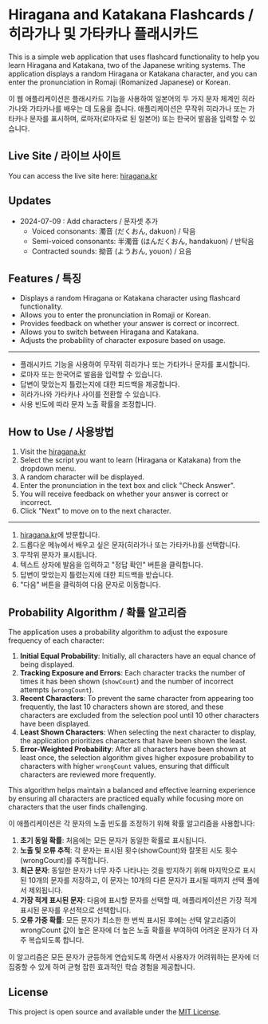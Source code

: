 # Hiragana and Katakana Flashcards / 히라가나 및 가타카나 플래시카드

This is a simple web application that uses flashcard functionality to help you learn Hiragana and Katakana, two of the Japanese writing systems. The application displays a random Hiragana or Katakana character, and you can enter the pronunciation in Romaji (Romanized Japanese) or Korean. 

이 웹 애플리케이션은 플래시카드 기능을 사용하여 일본어의 두 가지 문자 체계인 히라가나와 가타카나를 배우는 데 도움을 줍니다. 애플리케이션은 무작위 히라가나 또는 가타카나 문자를 표시하며, 로마자(로마자로 된 일본어) 또는 한국어 발음을 입력할 수 있습니다.


## Live Site / 라이브 사이트

You can access the live site here: [hiragana.kr](https://hiragana.kr/)

## Updates
- 2024-07-09 : Add characters / 문자셋 추가
  - Voiced consonants: 濁音 (だくおん, dakuon) / 탁음
  - Semi-voiced consonants: 半濁音 (はんだくおん, handakuon) / 반탁음
  - Contracted sounds: 拗音 (ようおん, youon) / 요음
  
## Features / 특징

- Displays a random Hiragana or Katakana character using flashcard functionality.
- Allows you to enter the pronunciation in Romaji or Korean.
- Provides feedback on whether your answer is correct or incorrect.
- Allows you to switch between Hiragana and Katakana.
- Adjusts the probability of character exposure based on usage.

---

- 플래시카드 기능을 사용하여 무작위 히라가나 또는 가타카나 문자를 표시합니다.
- 로마자 또는 한국어로 발음을 입력할 수 있습니다.
- 답변이 맞았는지 틀렸는지에 대한 피드백을 제공합니다.
- 히라가나와 가타카나 사이를 전환할 수 있습니다.
- 사용 빈도에 따라 문자 노출 확률을 조정합니다.

## How to Use / 사용방법

1. Visit the [hiragana.kr](https://hiragana.kr/)
2. Select the script you want to learn (Hiragana or Katakana) from the dropdown menu.
3. A random character will be displayed.
4. Enter the pronunciation in the text box and click "Check Answer".
5. You will receive feedback on whether your answer is correct or incorrect.
6. Click "Next" to move on to the next character.

---

1. [hiragana.kr](https://hiragana.kr/)에 방문합니다.
2. 드롭다운 메뉴에서 배우고 싶은 문자(히라가나 또는 가타카나)를 선택합니다.
3. 무작위 문자가 표시됩니다.
4. 텍스트 상자에 발음을 입력하고 "정답 확인" 버튼을 클릭합니다.
5. 답변이 맞았는지 틀렸는지에 대한 피드백을 받습니다.
6. "다음" 버튼을 클릭하여 다음 문자로 이동합니다.

## Probability Algorithm / 확률 알고리즘

The application uses a probability algorithm to adjust the exposure frequency of each character:

1. **Initial Equal Probability**: Initially, all characters have an equal chance of being displayed.
2. **Tracking Exposure and Errors**: Each character tracks the number of times it has been shown (`showCount`) and the number of incorrect attempts (`wrongCount`).
3. **Recent Characters**: To prevent the same character from appearing too frequently, the last 10 characters shown are stored, and these characters are excluded from the selection pool until 10 other characters have been displayed.
4. **Least Shown Characters**: When selecting the next character to display, the application prioritizes characters that have been shown the least.
5. **Error-Weighted Probability**: After all characters have been shown at least once, the selection algorithm gives higher exposure probability to characters with higher `wrongCount` values, ensuring that difficult characters are reviewed more frequently.

This algorithm helps maintain a balanced and effective learning experience by ensuring all characters are practiced equally while focusing more on characters that the user finds challenging.

이 애플리케이션은 각 문자의 노출 빈도를 조정하기 위해 확률 알고리즘을 사용합니다:

1. **초기 동일 확률**: 처음에는 모든 문자가 동일한 확률로 표시됩니다.
2. **노출 및 오류 추적**: 각 문자는 표시된 횟수(showCount)와 잘못된 시도 횟수(wrongCount)를 추적합니다.
3. **최근 문자**: 동일한 문자가 너무 자주 나타나는 것을 방지하기 위해 마지막으로 표시된 10개의 문자를 저장하고, 이 문자는 10개의 다른 문자가 표시될 때까지 선택 풀에서 제외됩니다.
4. **가장 적게 표시된 문자**: 다음에 표시할 문자를 선택할 때, 애플리케이션은 가장 적게 표시된 문자를 우선적으로 선택합니다.
5. **오류 가중 확률**: 모든 문자가 최소한 한 번씩 표시된 후에는 선택 알고리즘이 wrongCount 값이 높은 문자에 더 높은 노출 확률을 부여하여 어려운 문자가 더 자주 복습되도록 합니다.

이 알고리즘은 모든 문자가 균등하게 연습되도록 하면서 사용자가 어려워하는 문자에 더 집중할 수 있게 하여 균형 잡힌 효과적인 학습 경험을 제공합니다.

## License

This project is open source and available under the [MIT License](LICENSE).

